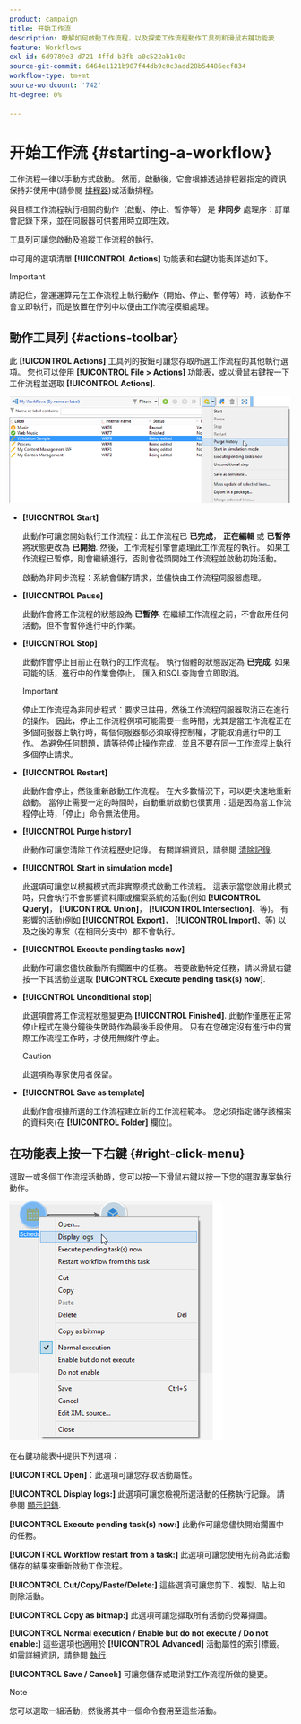 ```yaml
---
product: campaign
title: 开始工作流
description: 瞭解如何啟動工作流程，以及探索工作流程動作工具列和滑鼠右鍵功能表
feature: Workflows
exl-id: 6d9789e3-d721-4ffd-b3fb-a0c522ab1c0a
source-git-commit: 6464e1121b907f44db9c0c3add28b54486ecf834
workflow-type: tm+mt
source-wordcount: '742'
ht-degree: 0%

---
```


# 开始工作流 {#starting-a-workflow}

工作流程一律以手動方式啟動。 然而，啟動後，它會根據透過排程器指定的資訊保持非使用中(請參閱 [排程器](scheduler.md))或活動排程。

與目標工作流程執行相關的動作（啟動、停止、暫停等） 是 **非同步** 處理序：訂單會記錄下來，並在伺服器可供套用時立即生效。

工具列可讓您啟動及追蹤工作流程的執行。

中可用的選項清單 **[!UICONTROL Actions]** 功能表和右鍵功能表詳述如下。

>[!IMPORTANT]
>
>請記住，當運運算元在工作流程上執行動作（開始、停止、暫停等）時，該動作不會立即執行，而是放置在佇列中以便由工作流程模組處理。

## 動作工具列 {#actions-toolbar}

此 **[!UICONTROL Actions]** 工具列的按鈕可讓您存取所選工作流程的其他執行選項。 您也可以使用 **[!UICONTROL File > Actions]** 功能表，或以滑鼠右鍵按一下工作流程並選取 **[!UICONTROL Actions]**.

![](assets/purge_historique.png)

* **[!UICONTROL Start]**

   此動作可讓您開始執行工作流程：此工作流程已 **已完成**， **正在編輯** 或 **已暫停** 將狀態更改為 **已開始**. 然後，工作流程引擎會處理此工作流程的執行。 如果工作流程已暫停，則會繼續進行，否則會從頭開始工作流程並啟動初始活動。

   啟動為非同步流程：系統會儲存請求，並儘快由工作流程伺服器處理。

* **[!UICONTROL Pause]**

   此動作會將工作流程的狀態設為 **已暫停**. 在繼續工作流程之前，不會啟用任何活動，但不會暫停進行中的作業。

* **[!UICONTROL Stop]**

   此動作會停止目前正在執行的工作流程。 執行個體的狀態設定為 **已完成**. 如果可能的話，進行中的作業會停止。 匯入和SQL查詢會立即取消。

   >[!IMPORTANT]
   >
   >停止工作流程為非同步程式：要求已註冊，然後工作流程伺服器取消正在進行的操作。 因此，停止工作流程例項可能需要一些時間，尤其是當工作流程正在多個伺服器上執行時，每個伺服器都必須取得控制權，才能取消進行中的工作。 為避免任何問題，請等待停止操作完成，並且不要在同一工作流程上執行多個停止請求。

* **[!UICONTROL Restart]**

   此動作會停止，然後重新啟動工作流程。 在大多數情況下，可以更快速地重新啟動。 當停止需要一定的時間時，自動重新啟動也很實用：這是因為當工作流程停止時，「停止」命令無法使用。

* **[!UICONTROL Purge history]**

   此動作可讓您清除工作流程歷史記錄。 有關詳細資訊，請參閱 [清除記錄](monitor-workflow-execution.md#purging-the-logs).

* **[!UICONTROL Start in simulation mode]**

   此選項可讓您以模擬模式而非實際模式啟動工作流程。 這表示當您啟用此模式時，只會執行不會影響資料庫或檔案系統的活動(例如 **[!UICONTROL Query]**， **[!UICONTROL Union]**， **[!UICONTROL Intersection]**、等)。 有影響的活動(例如 **[!UICONTROL Export]**， **[!UICONTROL Import]**、等) 以及之後的專案（在相同分支中）都不會執行。

* **[!UICONTROL Execute pending tasks now]**

   此動作可讓您儘快啟動所有擱置中的任務。 若要啟動特定任務，請以滑鼠右鍵按一下其活動並選取 **[!UICONTROL Execute pending task(s) now]**.

* **[!UICONTROL Unconditional stop]**

   此選項會將工作流程狀態變更為 **[!UICONTROL Finished]**. 此動作僅應在正常停止程式在幾分鐘後失敗時作為最後手段使用。 只有在您確定沒有進行中的實際工作流程工作時，才使用無條件停止。

   >[!CAUTION]
   >
   >此選項為專家使用者保留。

* **[!UICONTROL Save as template]**

   此動作會根據所選的工作流程建立新的工作流程範本。 您必須指定儲存該檔案的資料夾(在 **[!UICONTROL Folder]** 欄位)。

## 在功能表上按一下右鍵 {#right-click-menu}

選取一或多個工作流程活動時，您可以按一下滑鼠右鍵以按一下您的選取專案執行動作。

![](assets/contextual_menu.png)

在右鍵功能表中提供下列選項：

**[!UICONTROL Open]**：此選項可讓您存取活動屬性。

**[!UICONTROL Display logs:]** 此選項可讓您檢視所選活動的任務執行記錄。 請參閱 [顯示記錄](monitor-workflow-execution.md#displaying-logs).

**[!UICONTROL Execute pending task(s) now:]** 此動作可讓您儘快開始擱置中的任務。

**[!UICONTROL Workflow restart from a task:]** 此選項可讓您使用先前為此活動儲存的結果來重新啟動工作流程。

**[!UICONTROL Cut/Copy/Paste/Delete:]** 這些選項可讓您剪下、複製、貼上和刪除活動。

**[!UICONTROL Copy as bitmap:]** 此選項可讓您擷取所有活動的熒幕擷圖。

**[!UICONTROL Normal execution / Enable but do not execute / Do not enable:]** 這些選項也適用於 **[!UICONTROL Advanced]** 活動屬性的索引標籤。 如需詳細資訊，請參閱 [執行](advanced-parameters.md#execution).

**[!UICONTROL Save / Cancel:]** 可讓您儲存或取消對工作流程所做的變更。

>[!NOTE]
>
>您可以選取一組活動，然後將其中一個命令套用至這些活動。

